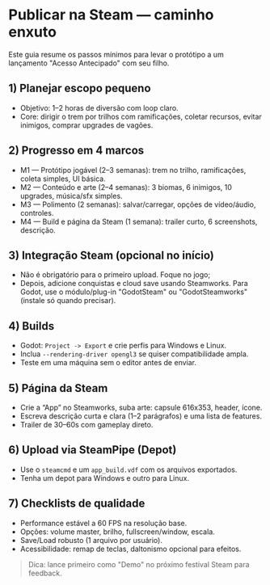 # Publicar na Steam — caminho enxuto

Este guia resume os passos mínimos para levar o protótipo a um lançamento "Acesso Antecipado" com seu filho.

## 1) Planejar escopo pequeno
- Objetivo: 1–2 horas de diversão com loop claro.
- Core: dirigir o trem por trilhos com ramificações, coletar recursos, evitar inimigos, comprar upgrades de vagões.

## 2) Progresso em 4 marcos
- M1 — Protótipo jogável (2–3 semanas): trem no trilho, ramificações, coleta simples, UI básica.
- M2 — Conteúdo e arte (2–4 semanas): 3 biomas, 6 inimigos, 10 upgrades, música/sfx simples.
- M3 — Polimento (2 semanas): salvar/carregar, opções de vídeo/áudio, controles.
- M4 — Build e página da Steam (1 semana): trailer curto, 6 screenshots, descrição.

## 3) Integração Steam (opcional no início)
- Não é obrigatório para o primeiro upload. Foque no jogo; 
- Depois, adicione conquistas e cloud save usando Steamworks. Para Godot, use o módulo/plug-in "GodotSteam" ou "GodotSteamworks" (instale só quando precisar).

## 4) Builds
- Godot: `Project -> Export` e crie perfis para Windows e Linux.
- Inclua `--rendering-driver opengl3` se quiser compatibilidade ampla.
- Teste em uma máquina sem o editor antes de enviar.

## 5) Página da Steam
- Crie a “App” no Steamworks, suba arte: capsule 616x353, header, ícone.
- Escreva descrição curta e clara (1–2 parágrafos) e uma lista de features.
- Trailer de 30–60s com gameplay direto.

## 6) Upload via SteamPipe (Depot)
- Use o `steamcmd` e um `app_build.vdf` com os arquivos exportados.
- Tenha um depot para Windows e outro para Linux.

## 7) Checklists de qualidade
- Performance estável a 60 FPS na resolução base.
- Opções: volume master, brilho, fullscreen/window, escala.
- Save/Load robusto (1 arquivo por usuário).
- Acessibilidade: remap de teclas, daltonismo opcional para efeitos.

> Dica: lance primeiro como "Demo" no próximo festival Steam para feedback.
